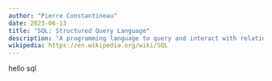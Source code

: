 ```yaml
---
author: "Pierre Constantineau"
date: 2023-06-13
title: "SQL: Structured Query Language"
description: "A programming language to query and interact with relational databases"
wikipedia: https://en.wikipedia.org/wiki/SQL
---
```

hello sql